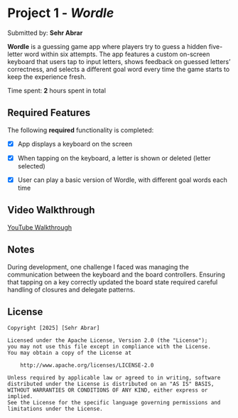 # Project 1 - *Wordle*

Submitted by: **Sehr Abrar**

**Wordle** is a guessing game app where players try to guess a hidden five-letter word within six attempts. The app features a custom on-screen keyboard that users tap to input letters, shows feedback on guessed letters’ correctness, and selects a different goal word every time the game starts to keep the experience fresh.

Time spent: **2** hours spent in total

## Required Features

The following **required** functionality is completed:

- [x] App displays a keyboard on the screen
- [x] When tapping on the keyboard, a letter is shown or deleted (letter selected)
- [x] User can play a basic version of Wordle, with different goal words each time


## Video Walkthrough
[YouTube Walkthrough](https://youtube.com/shorts/qf_9chZF4lw?feature=share)


## Notes

During development, one challenge I faced was managing the communication between the keyboard and the board controllers. Ensuring that tapping on a key correctly updated the board state required careful handling of closures and delegate patterns.

## License

    Copyright [2025] [Sehr Abrar]

    Licensed under the Apache License, Version 2.0 (the "License");
    you may not use this file except in compliance with the License.
    You may obtain a copy of the License at

        http://www.apache.org/licenses/LICENSE-2.0

    Unless required by applicable law or agreed to in writing, software
    distributed under the License is distributed on an "AS IS" BASIS,
    WITHOUT WARRANTIES OR CONDITIONS OF ANY KIND, either express or implied.
    See the License for the specific language governing permissions and
    limitations under the License.
